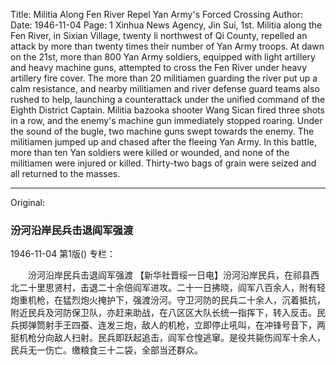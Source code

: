 Title: Militia Along Fen River Repel Yan Army's Forced Crossing
Author:
Date: 1946-11-04
Page: 1
Xinhua News Agency, Jin Sui, 1st. Militia along the Fen River, in Sixian Village, twenty li northwest of Qi County, repelled an attack by more than twenty times their number of Yan Army troops. At dawn on the 21st, more than 800 Yan Army soldiers, equipped with light artillery and heavy machine guns, attempted to cross the Fen River under heavy artillery fire cover. The more than 20 militiamen guarding the river put up a calm resistance, and nearby militiamen and river defense guard teams also rushed to help, launching a counterattack under the unified command of the Eighth District Captain. Militia bazooka shooter Wang Sican fired three shots in a row, and the enemy's machine gun immediately stopped roaring. Under the sound of the bugle, two machine guns swept towards the enemy. The militiamen jumped up and chased after the fleeing Yan Army. In this battle, more than ten Yan soldiers were killed or wounded, and none of the militiamen were injured or killed. Thirty-two bags of grain were seized and all returned to the masses.



<hr /> 

Original: 


### 汾河沿岸民兵击退阎军强渡

1946-11-04
第1版()
专栏：

　　汾河沿岸民兵击退阎军强渡
    【新华社晋绥一日电】汾河沿岸民兵，在祁县西北二十里思贤村，击退二十余倍阎军进攻。二十一日拂晓，阎军八百余人，附有轻炮重机枪，在猛烈炮火掩护下，强渡汾河。守卫河防的民兵二十余人，沉着抵抗，附近民兵及河防保卫队，亦赶来助战，在八区区大队长统一指挥下，转入反击。民兵掷弹筒射手王四蚕、连发三炮，敌人的机枪，立即停止吼叫，在冲锋号音下，两挺机枪分向敌人扫射。民兵即跃起追击，阎军仓惶逃窜。是役共毙伤阎军十余人，民兵无一伤亡。缴粮食三十二袋，全部当还群众。
